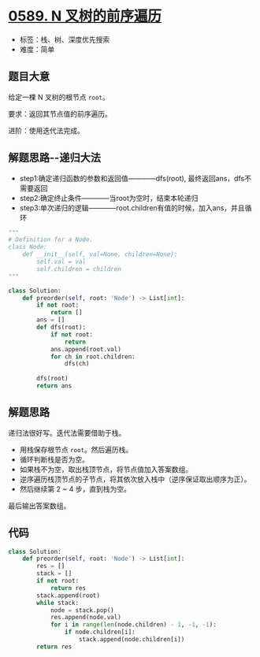 # [0589. N 叉树的前序遍历](https://leetcode.cn/problems/n-ary-tree-preorder-traversal/)

- 标签：栈、树、深度优先搜索
- 难度：简单

## 题目大意

给定一棵 N 叉树的根节点 `root`。

要求：返回其节点值的前序遍历。

进阶：使用迭代法完成。

## 解题思路--递归大法
- step1:确定递归函数的参数和返回值————dfs(root), 最终返回ans，dfs不需要返回
- step2:确定终止条件————当root为空时，结束本轮递归
- step3:单次递归的逻辑————root.children有值的时候，加入ans，并且循环


```python
"""
# Definition for a Node.
class Node:
    def __init__(self, val=None, children=None):
        self.val = val
        self.children = children
"""

class Solution:
    def preorder(self, root: 'Node') -> List[int]:
        if not root:
            return []
        ans = []
        def dfs(root):
            if not root:
                return
            ans.append(root.val)
            for ch in root.children:
                dfs(ch)
            
        dfs(root)
        return ans
```

## 解题思路

递归法很好写。迭代法需要借助于栈。

- 用栈保存根节点 `root`。然后遍历栈。
- 循环判断栈是否为空。
- 如果栈不为空，取出栈顶节点，将节点值加入答案数组。
- 逆序遍历栈顶节点的子节点，将其依次放入栈中（逆序保证取出顺序为正）。
- 然后继续第 2 ~ 4 步，直到栈为空。

最后输出答案数组。

## 代码

```Python
class Solution:
    def preorder(self, root: 'Node') -> List[int]:
        res = []
        stack = []
        if not root:
            return res
        stack.append(root)
        while stack:
            node = stack.pop()
            res.append(node.val)
            for i in range(len(node.children) - 1, -1, -1):
                if node.children[i]:
                    stack.append(node.children[i])
        return res
```

